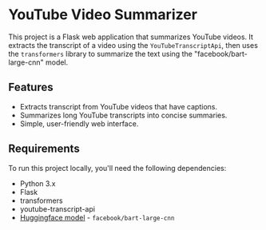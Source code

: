 # YouTube Video Summarizer

This project is a Flask web application that summarizes YouTube videos. It extracts the transcript of a video using the `YouTubeTranscriptApi`, then uses the `transformers` library to summarize the text using the "facebook/bart-large-cnn" model.

## Features
- Extracts transcript from YouTube videos that have captions.
- Summarizes long YouTube transcripts into concise summaries.
- Simple, user-friendly web interface.

## Requirements

To run this project locally, you'll need the following dependencies:

- Python 3.x
- Flask
- transformers
- youtube-transcript-api
- [Huggingface model](https://huggingface.co/) - `facebook/bart-large-cnn`
